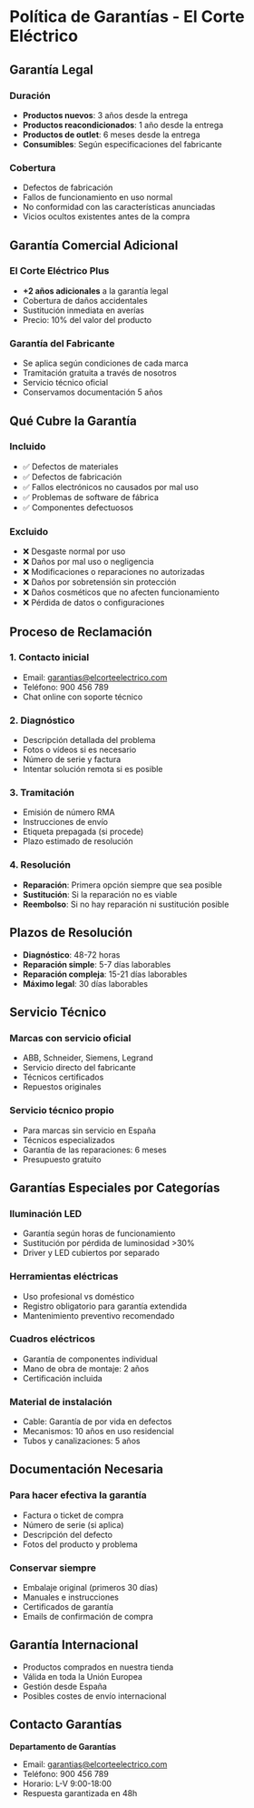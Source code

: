 # Política de Garantías - El Corte Eléctrico

## Garantía Legal

### Duración
- **Productos nuevos**: 3 años desde la entrega
- **Productos reacondicionados**: 1 año desde la entrega
- **Productos de outlet**: 6 meses desde la entrega
- **Consumibles**: Según especificaciones del fabricante

### Cobertura
- Defectos de fabricación
- Fallos de funcionamiento en uso normal
- No conformidad con las características anunciadas
- Vicios ocultos existentes antes de la compra

## Garantía Comercial Adicional

### El Corte Eléctrico Plus
- **+2 años adicionales** a la garantía legal
- Cobertura de daños accidentales
- Sustitución inmediata en averías
- Precio: 10% del valor del producto

### Garantía del Fabricante
- Se aplica según condiciones de cada marca
- Tramitación gratuita a través de nosotros
- Servicio técnico oficial
- Conservamos documentación 5 años

## Qué Cubre la Garantía

### Incluido
- ✅ Defectos de materiales
- ✅ Defectos de fabricación
- ✅ Fallos electrónicos no causados por mal uso
- ✅ Problemas de software de fábrica
- ✅ Componentes defectuosos

### Excluido
- ❌ Desgaste normal por uso
- ❌ Daños por mal uso o negligencia
- ❌ Modificaciones o reparaciones no autorizadas
- ❌ Daños por sobretensión sin protección
- ❌ Daños cosméticos que no afecten funcionamiento
- ❌ Pérdida de datos o configuraciones

## Proceso de Reclamación

### 1. Contacto inicial
- Email: garantias@elcorteelectrico.com
- Teléfono: 900 456 789
- Chat online con soporte técnico

### 2. Diagnóstico
- Descripción detallada del problema
- Fotos o vídeos si es necesario
- Número de serie y factura
- Intentar solución remota si es posible

### 3. Tramitación
- Emisión de número RMA
- Instrucciones de envío
- Etiqueta prepagada (si procede)
- Plazo estimado de resolución

### 4. Resolución
- **Reparación**: Primera opción siempre que sea posible
- **Sustitución**: Si la reparación no es viable
- **Reembolso**: Si no hay reparación ni sustitución posible

## Plazos de Resolución

- **Diagnóstico**: 48-72 horas
- **Reparación simple**: 5-7 días laborables
- **Reparación compleja**: 15-21 días laborables
- **Máximo legal**: 30 días laborables

## Servicio Técnico

### Marcas con servicio oficial
- ABB, Schneider, Siemens, Legrand
- Servicio directo del fabricante
- Técnicos certificados
- Repuestos originales

### Servicio técnico propio
- Para marcas sin servicio en España
- Técnicos especializados
- Garantía de las reparaciones: 6 meses
- Presupuesto gratuito

## Garantías Especiales por Categorías

### Iluminación LED
- Garantía según horas de funcionamiento
- Sustitución por pérdida de luminosidad >30%
- Driver y LED cubiertos por separado

### Herramientas eléctricas
- Uso profesional vs doméstico
- Registro obligatorio para garantía extendida
- Mantenimiento preventivo recomendado

### Cuadros eléctricos
- Garantía de componentes individual
- Mano de obra de montaje: 2 años
- Certificación incluida

### Material de instalación
- Cable: Garantía de por vida en defectos
- Mecanismos: 10 años en uso residencial
- Tubos y canalizaciones: 5 años

## Documentación Necesaria

### Para hacer efectiva la garantía
- Factura o ticket de compra
- Número de serie (si aplica)
- Descripción del defecto
- Fotos del producto y problema

### Conservar siempre
- Embalaje original (primeros 30 días)
- Manuales e instrucciones
- Certificados de garantía
- Emails de confirmación de compra

## Garantía Internacional

- Productos comprados en nuestra tienda
- Válida en toda la Unión Europea
- Gestión desde España
- Posibles costes de envío internacional

## Contacto Garantías

**Departamento de Garantías**
- Email: garantias@elcorteelectrico.com
- Teléfono: 900 456 789
- Horario: L-V 9:00-18:00
- Respuesta garantizada en 48h